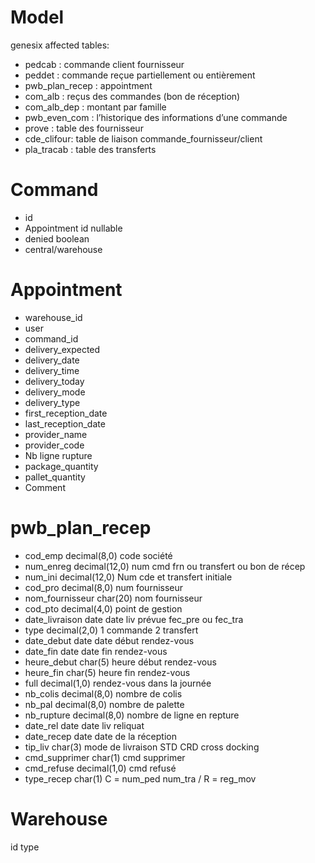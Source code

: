 Model
=====
genesix affected tables:
* pedcab : commande client fournisseur 
* peddet : commande reçue partiellement ou entièrement
* pwb_plan_recep : appointment
* com_alb : reçus des commandes (bon de réception)
* com_alb_dep : montant par famille
* pwb_even_com : l’historique des informations d’une commande
* prove : table des fournisseur
* cde_clifour: table de liaison commande_fournisseur/client
* pla_tracab : table des transferts


Command
=======
* id
* Appointment id nullable
* denied boolean
* central/warehouse
           

Appointment
===========

* warehouse_id
* user
* command_id 
* delivery_expected
* delivery_date
* delivery_time
* delivery_today
* delivery_mode
* delivery_type
* first_reception_date
* last_reception_date
* provider_name
* provider_code
* Nb ligne rupture	
* package_quantity
* pallet_quantity
* Comment

pwb_plan_recep
==============
* cod_emp          		decimal(8,0)   	code société                             
* num_enreg       		decimal(12,0)  	num cmd frn ou transfert ou bon de récep 
* num_ini         		decimal(12,0)  	Num cde et transfert initiale            
* cod_pro         		decimal(8,0)   	num fournisseur                          
* nom_fournisseur 		char(20)       	nom fournisseur                          
* cod_pto         		decimal(4,0)   	point de gestion                         
* date_livraison  		date           	date liv prévue fec_pre ou fec_tra       
* type            		decimal(2,0)   	1 commande 2 transfert                   
* date_debut      		date           	date début rendez-vous                   
* date_fin        		date           	date fin rendez-vous                     
* heure_debut     		char(5)        	heure début rendez-vous                  
* heure_fin       		char(5)        	heure fin rendez-vous                    
* full            		decimal(1,0)   	rendez-vous dans la journée              
* nb_colis        		decimal(8,0)   	nombre de colis                          
* nb_pal          		decimal(8,0)   	nombre de palette                        
* nb_rupture      		decimal(8,0)   	nombre de ligne en repture               
* date_rel        		date           	date liv reliquat                        
* date_recep      		date           	date de la réception                     
* tip_liv         		char(3)        	mode de livraison STD CRD cross docking  
* cmd_supprimer   		char(1)        	cmd supprimer                            
* cmd_refuse      		decimal(1,0)   	cmd refusé                               
* type_recep        		char(1)        	C = num_ped num_tra / R = reg_mov 

Warehouse
=========
id
type

